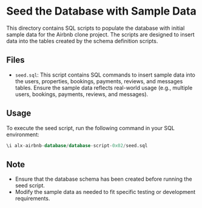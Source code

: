 # Seed the Database with Sample Data

This directory contains SQL scripts to populate the database with initial sample data for the Airbnb clone project. The scripts are designed to insert data into the tables created by the schema definition scripts.

## Files

- `seed.sql`: This script contains SQL commands to insert sample data into the users, properties, bookings, payments, reviews, and messages tables. Ensure the sample data reflects real-world usage (e.g., multiple users, bookings, payments, reviews, and messages).

## Usage

To execute the seed script, run the following command in your SQL environment:

```sql
\i alx-airbnb-database/database-script-0x02/seed.sql
```

## Note

- Ensure that the database schema has been created before running the seed script.
- Modify the sample data as needed to fit specific testing or development requirements.
